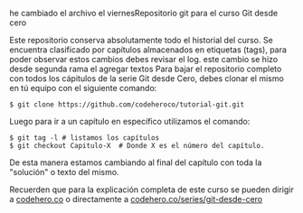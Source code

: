 he cambiado el archivo el viernesRepositorio git para el curso Git desde cero

Este repositorio conserva absolutamente todo el historial del curso.
Se encuentra clasificado por capítulos almacenados en etiquetas (tags), para
poder observar estos cambios debes revisar el log.
este cambio se hizo desde segunda rama el agregar textos
Para bajar el repositorio completo con todos los cápitulos de la serie Git
desde Cero, debes clonar el mismo en tú equipo con el siguiente comando:

    $ git clone https://github.com/codeheroco/tutorial-git.git

Luego para ir a un capítulo en específico utilizamos el comando:

    $ git tag -l # listamos los capítulos
    $ git checkout Capitulo-X  # Donde X es el número del capítulo.

De esta manera estamos cambiando al final del capítulo con toda la "solución"
o texto del mismo.

Recuerden que para la explicación completa de este curso se pueden dirigir a
[codehero.co](http://codehero.co) o directamente a [codehero.co/series/git-desde-cero](http://codehero.co/series/git-desde-cero/)
